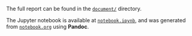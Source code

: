 The full report can be found in the [`document/`](document/) directory.

The Jupyter notebook is available at [`notebook.ipynb`](notebook.ipynb), and was generated from [`notebook.org`](notebook.org) using **Pandoc**.
